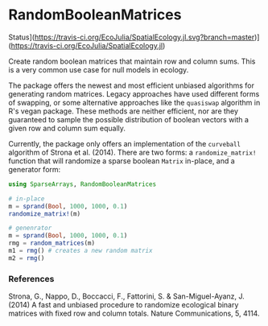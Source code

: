 # RandomBooleanMatrices

Status](https://travis-ci.org/EcoJulia/SpatialEcology.jl.svg?branch=master)](https://travis-ci.org/EcoJulia/SpatialEcology.jl)

Create random boolean matrices that maintain row and column sums. This is a very
common use case for null models in ecology.

The package offers the newest and most efficient unbiased algorithms for generating
random matrices. Legacy approaches have used different forms of swapping, or some
alternative approaches like the `quasiswap` algorithm in R's vegan package. These
methods are neither efficient, nor are they guaranteed to sample the possible
distribution of boolean vectors with a given row and column sum equally.

Currently, the package only offers an implementation of the `curveball` algorithm
of Strona et al. (2014). There are two forms: a `randomize_matrix!` function
that will randomize a sparse boolean `Matrix` in-place, and a generator form:

```julia
using SparseArrays, RandomBooleanMatrices

# in-place
m = sprand(Bool, 1000, 1000, 0.1)
randomize_matrix!(m)

# genenrator
m = sprand(Bool, 1000, 1000, 0.1)
rmg = random_matrices(m)
m1 = rmg() # creates a new random matrix
m2 = rmg()
```

### References
Strona, G., Nappo, D., Boccacci, F., Fattorini, S. & San-Miguel-Ayanz, J. (2014)
A fast and unbiased procedure to randomize ecological binary matrices with fixed row and column totals.
Nature Communications, 5, 4114.

